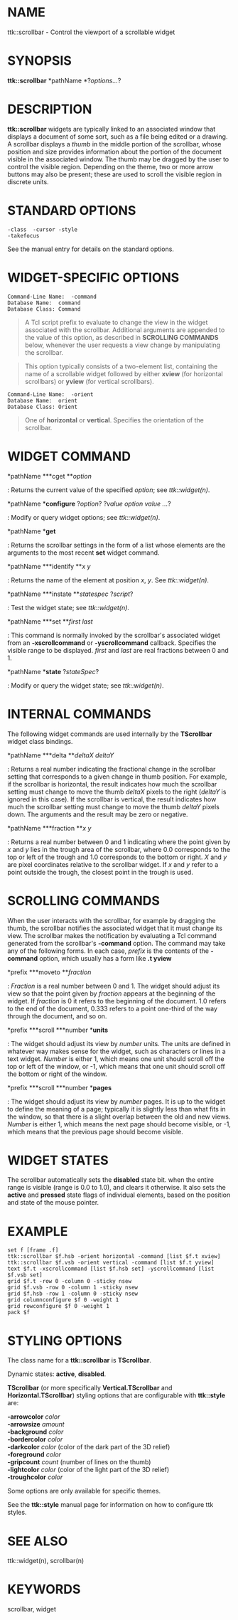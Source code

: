 # NAME

ttk::scrollbar - Control the viewport of a scrollable widget

# SYNOPSIS

**ttk::scrollbar** *pathName *?*options\...*?

# DESCRIPTION

**ttk::scrollbar** widgets are typically linked to an associated window
that displays a document of some sort, such as a file being edited or a
drawing. A scrollbar displays a *thumb* in the middle portion of the
scrollbar, whose position and size provides information about the
portion of the document visible in the associated window. The thumb may
be dragged by the user to control the visible region. Depending on the
theme, two or more arrow buttons may also be present; these are used to
scroll the visible region in discrete units.

# STANDARD OPTIONS

    -class	-cursor	-style
    -takefocus

See the manual entry for details on the standard options.

# WIDGET-SPECIFIC OPTIONS

    Command-Line Name:	-command
    Database Name:	command
    Database Class:	Command

> A Tcl script prefix to evaluate to change the view in the widget
> associated with the scrollbar. Additional arguments are appended to
> the value of this option, as described in **SCROLLING COMMANDS**
> below, whenever the user requests a view change by manipulating the
> scrollbar.

> This option typically consists of a two-element list, containing the
> name of a scrollable widget followed by either **xview** (for
> horizontal scrollbars) or **yview** (for vertical scrollbars).

    Command-Line Name:	-orient
    Database Name:	orient
    Database Class:	Orient

> One of **horizontal** or **vertical**. Specifies the orientation of
> the scrollbar.

# WIDGET COMMAND

*pathName ***cget ***option*

:   Returns the current value of the specified *option*; see
    *ttk::widget(n)*.

*pathName ***configure** ?*option*? ?*value option value \...*?

:   Modify or query widget options; see *ttk::widget(n)*.

*pathName ***get**

:   Returns the scrollbar settings in the form of a list whose elements
    are the arguments to the most recent **set** widget command.

*pathName ***identify ***x y*

:   Returns the name of the element at position *x*, *y*. See
    *ttk::widget(n)*.

*pathName ***instate ***statespec* ?*script*?

:   Test the widget state; see *ttk::widget(n)*.

*pathName ***set ***first last*

:   This command is normally invoked by the scrollbar\'s associated
    widget from an **-xscrollcommand** or **-yscrollcommand** callback.
    Specifies the visible range to be displayed. *first* and *last* are
    real fractions between 0 and 1.

*pathName ***state** ?*stateSpec*?

:   Modify or query the widget state; see *ttk::widget(n)*.

# INTERNAL COMMANDS

The following widget commands are used internally by the **TScrollbar**
widget class bindings.

*pathName ***delta ***deltaX deltaY*

:   Returns a real number indicating the fractional change in the
    scrollbar setting that corresponds to a given change in thumb
    position. For example, if the scrollbar is horizontal, the result
    indicates how much the scrollbar setting must change to move the
    thumb *deltaX* pixels to the right (*deltaY* is ignored in this
    case). If the scrollbar is vertical, the result indicates how much
    the scrollbar setting must change to move the thumb *deltaY* pixels
    down. The arguments and the result may be zero or negative.

*pathName ***fraction ***x y*

:   Returns a real number between 0 and 1 indicating where the point
    given by *x* and *y* lies in the trough area of the scrollbar, where
    0.0 corresponds to the top or left of the trough and 1.0 corresponds
    to the bottom or right. *X* and *y* are pixel coordinates relative
    to the scrollbar widget. If *x* and *y* refer to a point outside the
    trough, the closest point in the trough is used.

# SCROLLING COMMANDS

When the user interacts with the scrollbar, for example by dragging the
thumb, the scrollbar notifies the associated widget that it must change
its view. The scrollbar makes the notification by evaluating a Tcl
command generated from the scrollbar\'s **-command** option. The command
may take any of the following forms. In each case, *prefix* is the
contents of the **-command** option, which usually has a form like **.t
yview**

*prefix ***moveto ***fraction*

:   *Fraction* is a real number between 0 and 1. The widget should
    adjust its view so that the point given by *fraction* appears at the
    beginning of the widget. If *fraction* is 0 it refers to the
    beginning of the document. 1.0 refers to the end of the document,
    0.333 refers to a point one-third of the way through the document,
    and so on.

*prefix ***scroll ***number ***units**

:   The widget should adjust its view by *number* units. The units are
    defined in whatever way makes sense for the widget, such as
    characters or lines in a text widget. *Number* is either 1, which
    means one unit should scroll off the top or left of the window, or
    -1, which means that one unit should scroll off the bottom or right
    of the window.

*prefix ***scroll ***number ***pages**

:   The widget should adjust its view by *number* pages. It is up to the
    widget to define the meaning of a page; typically it is slightly
    less than what fits in the window, so that there is a slight overlap
    between the old and new views. *Number* is either 1, which means the
    next page should become visible, or -1, which means that the
    previous page should become visible.

# WIDGET STATES

The scrollbar automatically sets the **disabled** state bit. when the
entire range is visible (range is 0.0 to 1.0), and clears it otherwise.
It also sets the **active** and **pressed** state flags of individual
elements, based on the position and state of the mouse pointer.

# EXAMPLE

    set f [frame .f]
    ttk::scrollbar $f.hsb -orient horizontal -command [list $f.t xview]
    ttk::scrollbar $f.vsb -orient vertical -command [list $f.t yview]
    text $f.t -xscrollcommand [list $f.hsb set] -yscrollcommand [list $f.vsb set]
    grid $f.t -row 0 -column 0 -sticky nsew
    grid $f.vsb -row 0 -column 1 -sticky nsew
    grid $f.hsb -row 1 -column 0 -sticky nsew
    grid columnconfigure $f 0 -weight 1
    grid rowconfigure $f 0 -weight 1
    pack $f

# STYLING OPTIONS

The class name for a **ttk::scrollbar** is **TScrollbar**.

Dynamic states: **active**, **disabled**.

**TScrollbar** (or more specifically **Vertical.TScrollbar** and
**Horizontal.TScrollbar**) styling options that are configurable with
**ttk::style** are:

**-arrowcolor** *color*\
**-arrowsize** *amount*\
**-background** *color*\
**-bordercolor** *color*\
**-darkcolor** *color* (color of the dark part of the 3D relief)\
**-foreground** *color*\
**-gripcount** *count* (number of lines on the thumb)\
**-lightcolor** *color* (color of the light part of the 3D relief)\
**-troughcolor** *color*

Some options are only available for specific themes.

See the **ttk::style** manual page for information on how to configure
ttk styles.

# SEE ALSO

ttk::widget(n), scrollbar(n)

# KEYWORDS

scrollbar, widget
